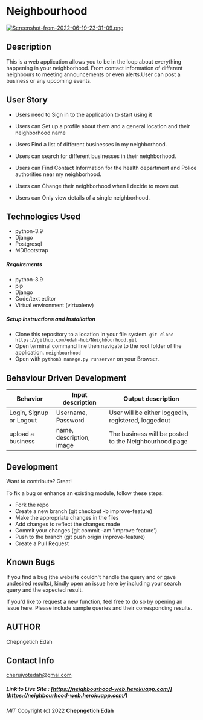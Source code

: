 # Neighbourhood
[![Screenshot-from-2022-06-19-23-31-09.png](https://i.postimg.cc/6pt0TFzB/Screenshot-from-2022-06-19-23-31-09.png)](https://postimg.cc/YhDgsnJP)

## Description
This is a web application allows you to be in the loop about everything happening in your neighborhood. From contact information of different neighbours to meeting announcements or even alerts.User can post a business or any upcoming events.

## User Story

- Users need to Sign in to the application to start using it

- Users can Set up a profile about them and a general location and their neighborhood name

- Users Find a list of different businesses in my neighborhood.

- Users can search for different businesses in their neighborhood.

-  Users can Find Contact Information for the health department and Police authorities near my neighborhood. 

-  Users can Change their neighborhood when I decide to move out.

-  Users can Only view details of a single neighborhood.

## Technologies Used
- python-3.9
- Django
- Postgresql
- MDBootstrap

##### Requirements
- python-3.9
- pip
- Django
- Code/text editor
- Virtual environment (virtualenv)

##### Setup Instructions and Installation

- Clone this repository to a location in your file system. `git clone https://github.com/edah-hub/Neighbourhood.git`
- Open terminal command line then navigate to the root folder of the application. `neighbourhood`
- Open with `python3 manage.py runserver` on your Browser.

## Behaviour Driven Development

| Behavior                | Input description  | Output description                                    |
| ----------------------- | ------------------ | ----------------------------------------------------- |
| Login, Signup or Logout | Username, Password | User will be either loggedin, registered, loggedout   |
| upload a business       | name, description, image  | The business will be posted to the Neighbourhood page |

## Development

Want to contribute? Great!

To fix a bug or enhance an existing module, follow these steps:
- Fork the repo
- Create a new branch (git checkout -b improve-feature)
- Make the appropriate changes in the files
- Add changes to reflect the changes made
- Commit your changes (git commit -am 'Improve feature')
- Push to the branch (git push origin improve-feature)
- Create a Pull Request

## Known Bugs

If you find a bug (the website couldn't handle the query and or gave undesired results), kindly open an issue here by including your search query and the expected result.

If you'd like to request a new function, feel free to do so by opening an issue here. Please include sample queries and their corresponding results.

## AUTHOR
Chepngetich Edah

## Contact Info

cheruiyotedah@gmai.com



##### Link to Live Site : [https://neighbourhood-web.herokuapp.com/](https://neighbourhood-web.herokuapp.com/)

*MIT*
Copyright (c) 2022 **Chepngetich Edah**